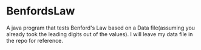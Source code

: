 # BenfordsLaw
A java program that tests Benford's Law based on a Data file(assuming you already took the leading digits out of the values). I will leave my data file in the repo for reference.


